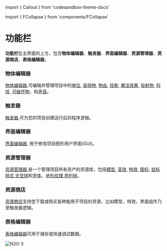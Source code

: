 
import { Callout } from 'codesandbox-theme-docs'

import { FCollapse } from 'components/FCollapse'

# 功能栏

**功能栏**在主界面的上方，包含**物体编辑器**、**触发器**、**界面编辑器**、**资源管理器**、**资源商店**、**表格编辑器**。

### 物体编辑器
[物体编辑器](../Object_Editor/Interface),可编辑并管理项目中的[单位](..//Object_Editor/Functions#units), [装饰物](..//Object_Editor/Functions#decorations), [物品](..//Object_Editor/Functions#items), [技能](..//Object_Editor/Functions#abilities), [魔法效果](..//Object_Editor/Functions#modifiers), [投射物](..//Object_Editor/Functions#projectiles), [科技](..//Object_Editor/Functions#tech), [可破坏物](..//Object_Editor/Functions#destructibles)，和[声音](..//Object_Editor/Functions#sound)。

### 触发器
[触发器](../Trigger),可为您的项目创建运行后的程序逻辑。

### 界面编辑器
 [界面编辑器](../UI_Editor/Navigation_Bar), 用于修改项目图形用户界面(GUI)。

### 资源管理器
[资源管理器](../Resource_Manager),是一个管理项目所有资产的资源库，包括[模型](../Resource_Manager#模型), [音效](../Resource_Manager#音效), [特效](../Resource_Manager#特效), [图标](../Resource_Manager#图标), [鼠标样式](../Resource_Manager#鼠标样式),[天空球](../Resource_Manager#天空球)和[字体](../Resource_Manager#字体)，[地形纹理](../../Art-Assets/Texture-Import#纹理导入),[序列帧](../../Art-Assets/Sequence-Frame-Animation#序列帧动画)。

### 资源商店
[资源商店](../Asset_Store)支持您下载或购买各种能用于项目的资源，比如模型，特效，界面组件乃至触发器逻辑。

### 表格编辑器
 [表格编辑器](../Table_Editor)可用于储存或快速调试数据。

![N20-3](./pic/N20-3.png)